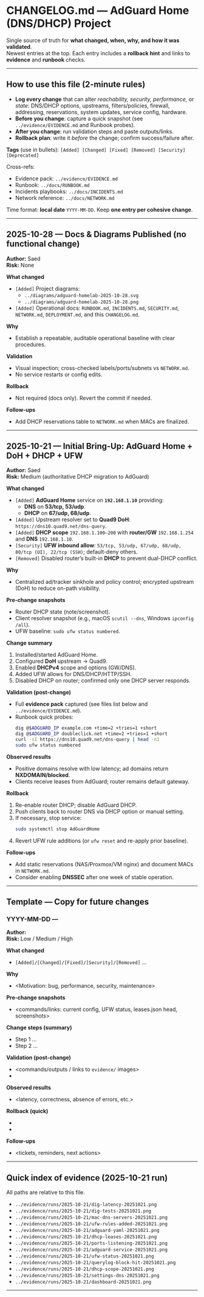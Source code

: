 # CHANGELOG.md — AdGuard Home (DNS/DHCP) Project

Single source of truth for **what changed, when, why, and how it was validated**.  
Newest entries at the top. Each entry includes a **rollback hint** and links to **evidence** and **runbook** checks.

---

## How to use this file (2-minute rules)

- **Log every change** that can alter *reachability, security, performance,* or *state*: DNS/DHCP options, upstreams, filters/policies, firewall, addressing, reservations, system updates, service config, hardware.
- **Before you change**: capture a quick snapshot (see `../evidence/EVIDENCE.md` and Runbook probes).  
- **After you change**: run validation steps and paste outputs/links.  
- **Rollback plan**: write it *before* the change; confirm success/failure after.

**Tags** (use in bullets): `[Added] [Changed] [Fixed] [Removed] [Security] [Deprecated]`

Cross-refs:
- Evidence pack: `../evidence/EVIDENCE.md`
- Runbook: `../docs/RUNBOOK.md`
- Incidents playbooks: `../docs/INCIDENTS.md`
- Network reference: `../docs/NETWORK.md`

Time format: **local date** `YYYY-MM-DD`. Keep **one entry per cohesive change**.

---

## 2025-10-28 — Docs & Diagrams Published (no functional change)

**Author:** Saed  
**Risk:** None

**What changed**
- `[Added]` Project diagrams:
  - `../diagrams/adguard-homelab-2025-10-28.svg`
  - `../diagrams/adguard-homelab-2025-10-28.png`
- `[Added]` Operational docs: `RUNBOOK.md`, `INCIDENTS.md`, `SECURITY.md`, `NETWORK.md`, `DEPLOYMENT.md`, and this `CHANGELOG.md`.

**Why**
- Establish a repeatable, auditable operational baseline with clear procedures.

**Validation**
- Visual inspection; cross-checked labels/ports/subnets vs `NETWORK.md`.  
- No service restarts or config edits.

**Rollback**
- Not required (docs only). Revert the commit if needed.

**Follow-ups**
- Add DHCP reservations table to `NETWORK.md` when MACs are finalized.

---

## 2025-10-21 — Initial Bring-Up: AdGuard Home + DoH + DHCP + UFW

**Author:** Saed  
**Risk:** Medium (authoritative DHCP migration to AdGuard)

**What changed**
- `[Added]` **AdGuard Home** service on **`192.168.1.10`** providing:
  - **DNS** on **53/tcp, 53/udp**.
  - **DHCP** on **67/udp, 68/udp**.
- `[Added]` Upstream resolver set to **Quad9 DoH**: `https://dns10.quad9.net/dns-query`.
- `[Added]` **DHCP scope** `192.168.1.100–200` with **router/GW** `192.168.1.254` and **DNS** `192.168.1.10`.
- `[Security]` **UFW inbound allow**: `53/tcp, 53/udp, 67/udp, 68/udp, 80/tcp (UI), 22/tcp (SSH)`; default-deny others.
- `[Removed]` Disabled router’s built-in **DHCP** to prevent dual-DHCP conflict.

**Why**
- Centralized ad/tracker sinkhole and policy control; encrypted upstream (DoH) to reduce on-path visibility.

**Pre-change snapshots**
- Router DHCP state (note/screenshot).
- Client resolver snapshot (e.g., macOS `scutil --dns`, Windows `ipconfig /all`).
- UFW baseline: `sudo ufw status numbered`.

**Change summary**
1. Installed/started AdGuard Home.
2. Configured **DoH** upstream → Quad9.
3. Enabled **DHCPv4** scope and options (GW/DNS).
4. Added UFW allows for DNS/DHCP/HTTP/SSH.
5. Disabled DHCP on router; confirmed only one DHCP server responds.

**Validation (post-change)**
- Full **evidence pack** captured (see files list below and `../evidence/EVIDENCE.md`).
- Runbook quick probes:
  ```bash
  dig @$ADGUARD_IP example.com +time=2 +tries=1 +short
  dig @$ADGUARD_IP doubleclick.net +time=2 +tries=1 +short
  curl -sI https://dns10.quad9.net/dns-query | head -n1
  sudo ufw status numbered
  
**Observed results**
- Positive domains resolve with low latency; ad domains return **NXDOMAIN/blocked**.
- Clients receive leases from AdGuard; router remains default gateway.

**Rollback**
1) Re-enable router DHCP; disable AdGuard DHCP.  
2) Push clients back to router DNS via DHCP option or manual setting.  
3) If necessary, stop service:
   ```bash
   sudo systemctl stop AdGuardHome
   ```
4) Revert UFW rule additions (or `ufw reset` and re-apply prior baseline).

**Follow-ups**
- Add static reservations (NAS/Proxmox/VM nginx) and document MACs in `NETWORK.md`.
- Consider enabling **DNSSEC** after one week of stable operation.

---

## Template — Copy for future changes

### YYYY-MM-DD — <Short title of change>
**Author:** <name>  
**Risk:** Low / Medium / High

**What changed**
- `[Added]/[Changed]/[Fixed]/[Security]/[Removed]` …

**Why**
- <Motivation: bug, performance, security, maintenance>

**Pre-change snapshots**
- <commands/links: current config, UFW status, leases.json head, screenshots>

**Change steps (summary)**
- Step 1 …
- Step 2 …

**Validation (post-change)**
- <commands/outputs / links to `evidence/` images>  
- <runbook checks invoked>

**Observed results**
- <latency, correctness, absence of errors, etc.>

**Rollback (quick)**
- <clear steps>  
- <verification after rollback>

**Follow-ups**
- <tickets, reminders, next actions>

---

## Quick index of evidence (2025-10-21 run)

All paths are relative to this file.

- `../evidence/runs/2025-10-21/dig-latency-20251021.png`  
- `../evidence/runs/2025-10-21/dig-tests-20251021.png`  
- `../evidence/runs/2025-10-21/mac-dns-servers-20251021.png`  
- `../evidence/runs/2025-10-21/ufw-rules-added-20251021.png`  
- `../evidence/runs/2025-10-21/adguard-yaml-20251021.png`  
- `../evidence/runs/2025-10-21/dhcp-leases-20251021.png`  
- `../evidence/runs/2025-10-21/ports-listening-20251021.png`  
- `../evidence/runs/2025-10-21/adguard-service-20251021.png`  
- `../evidence/runs/2025-10-21/ufw-status-20251021.png`  
- `../evidence/runs/2025-10-21/querylog-block-hit-20251021.png`  
- `../evidence/runs/2025-10-21/dhcp-scope-20251021.png`  
- `../evidence/runs/2025-10-21/settings-dns-20251021.png`  
- `../evidence/runs/2025-10-21/dashboard-20251021.png`

---

